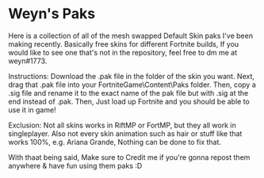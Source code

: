 # Weyn's Paks

Here is a collection of all of the mesh swapped Default Skin paks I've been making recently. Basically free skins for different Fortnite builds, If you would like to see one that's not in the repository, feel free to dm me at weyn#1773.

Instructions: Download the .pak file in the folder of the skin you want. Next, drag that .pak file into your FortniteGame\Content\Paks folder. Then, copy a .sig file and rename it to the exact name of the pak file but with .sig at the end instead of .pak. Then, Just load up Fortnite and you should be able to use it in game!

Exclusion: Not all skins works in RiftMP or FortMP, but they all work in singleplayer. Also not every skin animation such as hair or stuff like that works 100%, e.g. Ariana Grande, Nothing can be done to fix that.

With thaat being said, Make sure to Credit me if you're gonna repost them anywhere & have fun using them paks :D
